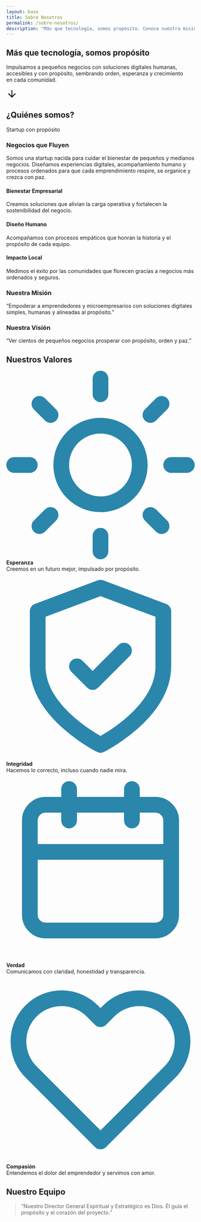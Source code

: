 ```yaml
---
layout: base
title: Sobre Nosotros
permalink: /sobre-nosotros/
description: "Más que tecnología, somos propósito. Conoce nuestra misión de impulsar pequeños negocios con soluciones digitales humanas, accesibles y con valores sólidos."
---
```


<section class="hero hero-sobre-nosotros">
  <div class="hero-overlay"></div>
  <div class="hero-content">
    <h1>M&aacute;s que tecnolog&iacute;a, somos prop&oacute;sito</h1>
    <p>Impulsamos a pequeños negocios con soluciones digitales humanas, accesibles y con propósito, sembrando orden, esperanza y crecimiento en cada comunidad.</p>
    <a href="#sobre-nosotros" class="flecha-scroll" aria-label="Conocer m&aacute;s sobre nosotros">
      <svg xmlns="http://www.w3.org/2000/svg" width="30" height="30" viewBox="0 0 24 24" fill="none" stroke="currentColor" stroke-width="2" stroke-linecap="round" stroke-linejoin="round">
        <line x1="12" y1="5" x2="12" y2="19"></line>
        <polyline points="19,12 12,19 5,12"></polyline>
      </svg>
    </a>
  </div>
</section>
<div class="post-hero-espaciado"></div>
<section id="sobre-nosotros" class="seccion">
<h2 class="titulo-h2 centrado">&iquest;Qui&eacute;nes somos?</h2>
<div class="identidad-sobre-nosotros" role="presentation">
  <span class="identidad-badge">Startup con prop&oacute;sito</span>
  <h3 class="identidad-titulo" aria-label="Negocios que Fluyen, startup para peque&ntilde;os y medianos negocios">Negocios que Fluyen</h3>
  <p class="identidad-texto">
    Somos una startup nacida para cuidar el bienestar de peque&ntilde;os y medianos negocios. Dise&ntilde;amos experiencias digitales, acompa&ntilde;amiento humano y procesos ordenados para que cada emprendimiento respire, se organice y crezca con paz.
  </p>
  <div class="identidad-pilares">
    <article class="identidad-pilar">
      <h4>Bienestar Empresarial</h4>
      <p>Creamos soluciones que alivian la carga operativa y fortalecen la sostenibilidad del negocio.</p>
    </article>
    <article class="identidad-pilar">
      <h4>Dise&ntilde;o Humano</h4>
      <p>Acompa&ntilde;amos con procesos emp&aacute;ticos que honran la historia y el prop&oacute;sito de cada equipo.</p>
    </article>
    <article class="identidad-pilar">
      <h4>Impacto Local</h4>
      <p>Medimos el &eacute;xito por las comunidades que florecen gracias a negocios m&aacute;s ordenados y seguros.</p>
    </article>
  </div>
</div>
<div class="flex-horizontal">
  <div class="columna centrado mision">
    <h3 class="subtitulo">Nuestra Misi&oacute;n</h3>
    <div class="contenido-columna">
      <p class="texto-cuerpo centrado">
        “Empoderar a emprendedores y microempresarios con soluciones digitales simples, humanas y alineadas al propósito.”
      </p>
    </div>
  </div>
  <div class="columna centrado vision">
    <h3 class="subtitulo">Nuestra Visi&oacute;n</h3>
    <div class="contenido-columna">
      <p class="texto-cuerpo centrado">
        “Ver cientos de pequeños negocios prosperar con propósito, orden y paz.”
      </p>
    </div>
  </div>
</div>

<div class="espaciado-vertical"></div>
<h2 class="titulo-h2 centrado mt-2-5">Nuestros Valores</h2>

<div class="valores-grid">
  <div class="valor">
    <div class="icono-wrapper"><svg class="icono" viewBox="0 0 24 24" fill="none" stroke="#2A86AB" stroke-width="2" stroke-linecap="round" stroke-linejoin="round"><circle cx="12" cy="12" r="5"/><path d="M12 1v2"/><path d="M12 21v2"/><path d="M4.22 4.22l1.42 1.42"/><path d="M18.36 18.36l1.42 1.42"/><path d="M1 12h2"/><path d="M21 12h2"/><path d="M4.22 19.78l1.42-1.42"/><path d="M18.36 5.64l1.42-1.42"/></svg></div>
    <strong>Esperanza</strong><br>Creemos en un futuro mejor, impulsado por prop&oacute;sito.
  </div>
  <div class="valor">
    <div class="icono-wrapper"><svg class="icono" viewBox="0 0 24 24" fill="none" stroke="#2A86AB" stroke-width="2" stroke-linecap="round" stroke-linejoin="round"><path d="M12 22s8-4 8-10V5l-8-3-8 3v7c0 6 8 10 8 10z"/><path d="M9 12l2 2 4-4"/></svg></div>
    <strong>Integridad</strong><br>Hacemos lo correcto, incluso cuando nadie mira.
  </div>
  <div class="valor">
    <div class="icono-wrapper"><svg class="icono" viewBox="0 0 24 24" fill="none" stroke="#2A86AB" stroke-width="2" stroke-linecap="round" stroke-linejoin="round"><rect x="3" y="4" width="18" height="16" rx="2"/><path d="M16 2v4"/><path d="M8 2v4"/><path d="M3 10h18"/></svg></div>
    <strong>Verdad</strong><br>Comunicamos con claridad, honestidad y transparencia.
  </div>
  <div class="valor">
    <div class="icono-wrapper"><svg class="icono" viewBox="0 0 24 24" fill="none" stroke="#2A86AB" stroke-width="2" stroke-linecap="round" stroke-linejoin="round"><path d="M20.84 4.61a5.5 5.5 0 0 0-7.78 0L12 5.67l-1.06-1.06a5.5 5.5 0 0 0-7.78 7.78l8.84 8.84 8.84-8.84a5.5 5.5 0 0 0 0-7.78z"/></svg></div>
    <strong>Compasi&oacute;n</strong><br>Entendemos el dolor del emprendedor y servimos con amor.
  </div>
</div>

<div class="espaciado-vertical"></div>
<h2 class="titulo-h2 centrado mt-2-5">Nuestro Equipo</h2>
<!-- <div class="centrado">
  <img src="/images/equipo.jpg" alt="Equipo de Negocios que Fluyen en espacio colaborativo" class="imagen-parallax">
</div>
 -->
<blockquote class="texto-espiritual">
  “Nuestro Director General Espiritual y Estrat&eacute;gico es Dios. &Eacute;l gu&iacute;a el prop&oacute;sito y el coraz&oacute;n del proyecto.”
</blockquote>

</section>

